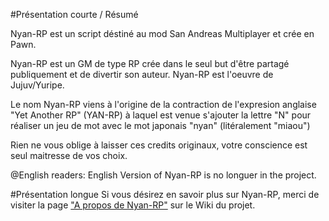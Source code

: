 #Présentation courte / Résumé

Nyan-RP est un script déstiné au mod San Andreas Multiplayer et crée en Pawn.

Nyan-RP est un GM de type RP crée dans le seul but d'être partagé publiquement et de divertir son auteur.
Nyan-RP est l'oeuvre de Jujuv/Yuripe.

Le nom Nyan-RP viens à l'origine de la contraction de l'expresion anglaise "Yet Another RP" (YAN-RP) à laquel est venue
s'ajouter la lettre "N" pour réaliser un jeu de mot avec le mot japonais "nyan" (litéralement "miaou")

Rien ne vous oblige à laisser ces credits originaux, votre conscience est seul maitresse de vos choix.

@English readers: English Version of Nyan-RP is no longuer in the project.

#Présentation longue
Si vous désirez en savoir plus sur Nyan-RP, merci de visiter la page ["A propos de Nyan-RP"](https://github.com/Jujuv/Nyan-RP/wiki/A-propos-de-Nyan-RP) sur le Wiki du projet.
